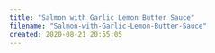 ```yaml
---
title: "Salmon with Garlic Lemon Butter Sauce"
filename: "Salmon-with-Garlic-Lemon-Butter-Sauce"
created: 2020-08-21 20:55:05
---
```

